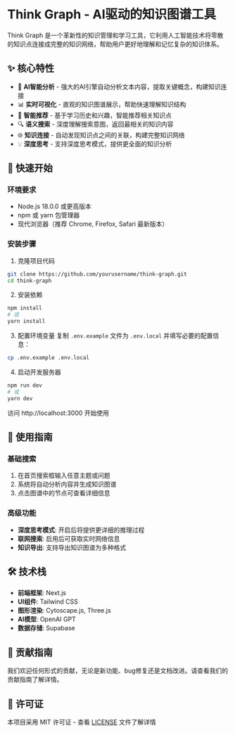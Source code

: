 # Think Graph - AI驱动的知识图谱工具

Think Graph 是一个革新性的知识管理和学习工具，它利用人工智能技术将零散的知识点连接成完整的知识网络，帮助用户更好地理解和记忆复杂的知识体系。

## ✨ 核心特性

- 🤖 **AI智能分析** - 强大的AI引擎自动分析文本内容，提取关键概念，构建知识连接
- 📊 **实时可视化** - 直观的知识图谱展示，帮助快速理解知识结构
- 🎯 **智能推荐** - 基于学习历史和兴趣，智能推荐相关知识点
- 🔍 **语义搜索** - 深度理解搜索意图，返回最相关的知识内容
- 🌐 **知识连接** - 自动发现知识点之间的关联，构建完整知识网络
- 💡 **深度思考** - 支持深度思考模式，提供更全面的知识分析

## 🚀 快速开始

### 环境要求

- Node.js 18.0.0 或更高版本
- npm 或 yarn 包管理器
- 现代浏览器（推荐 Chrome, Firefox, Safari 最新版本）

### 安装步骤

1. 克隆项目代码
```bash
git clone https://github.com/yourusername/think-graph.git
cd think-graph
```

2. 安装依赖
```bash
npm install
# 或
yarn install
```

3. 配置环境变量
复制 `.env.example` 文件为 `.env.local` 并填写必要的配置信息：
```bash
cp .env.example .env.local
```

4. 启动开发服务器
```bash
npm run dev
# 或
yarn dev
```

访问 http://localhost:3000 开始使用

## 📖 使用指南

### 基础搜索

1. 在首页搜索框输入任意主题或问题
2. 系统将自动分析内容并生成知识图谱
3. 点击图谱中的节点可查看详细信息

### 高级功能

- **深度思考模式**: 开启后将提供更详细的推理过程
- **联网搜索**: 启用后可获取实时网络信息
- **知识导出**: 支持导出知识图谱为多种格式

## 🛠 技术栈

- **前端框架**: Next.js
- **UI组件**: Tailwind CSS
- **图形渲染**: Cytoscape.js, Three.js
- **AI模型**: OpenAI GPT
- **数据存储**: Supabase

## 🤝 贡献指南

我们欢迎任何形式的贡献，无论是新功能、bug修复还是文档改进。请查看我们的贡献指南了解详情。

## 📄 许可证

本项目采用 MIT 许可证 - 查看 [LICENSE](LICENSE) 文件了解详情


